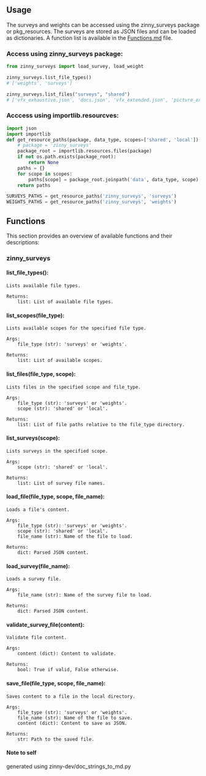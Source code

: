 
## Usage
The surveys and weights can be accessed using the zinny_surveys package or pkg_resources. The surveys are stored as JSON files and can be loaded as dictionaries. A function list is available in the [Functions.md](README_Functions.md) file.

### Access using zinny_surveys package:
```python
from zinny_surveys import load_survey, load_weight

zinny_surveys.list_file_types()
# ['weights', 'surveys']

zinny_surveys.list_files("surveys", "shared")
# ['vfx_exhaustive.json', 'docs.json', 'vfx_extended.json', 'picture_extended.json', 'directoral.json', 'cinematography.json', 'vfx.json', 'picture.json', 'acting.json']
```

### Acccess using importlib.resourcves:
```python
import json
import importlib
def get_resource_paths(package, data_type, scopes=['shared', 'local']):
    # package = 'zinny_surveys'
    package_root = importlib.resources.files(package)
    if not os.path.exists(package_root):
        return None
    paths = {}
    for scope in scopes:
        paths[scope] = package_root.joinpath('data', data_type, scope)
    return paths

SURVEYS_PATHS = get_resource_paths('zinny_surveys', 'surveys')
WEIGHTS_PATHS = get_resource_paths('zinny_surveys', 'weights')
```


## Functions

This section provides an overview of available functions and their descriptions:

### zinny_surveys


#### list_file_types():
```
Lists available file types.

Returns:
    list: List of available file types.
```
#### list_scopes(file_type):
```
Lists available scopes for the specified file type.

Args:
    file_type (str): 'surveys' or 'weights'.

Returns:
    list: List of available scopes.
```
#### list_files(file_type, scope):
```
Lists files in the specified scope and file_type.

Args:
    file_type (str): 'surveys' or 'weights'.
    scope (str): 'shared' or 'local'.

Returns:
    list: List of file paths relative to the file_type directory.
```
#### list_surveys(scope):
```
Lists surveys in the specified scope.

Args:
    scope (str): 'shared' or 'local'.

Returns:
    list: List of survey file names.
```
#### load_file(file_type, scope, file_name):
```
Loads a file's content.

Args:
    file_type (str): 'surveys' or 'weights'.
    scope (str): 'shared' or 'local'.
    file_name (str): Name of the file to load.

Returns:
    dict: Parsed JSON content.
```
#### load_survey(file_name):
```
Loads a survey file.

Args:
    file_name (str): Name of the survey file to load.

Returns:
    dict: Parsed JSON content.
```
#### validate_survey_file(content):
```
Validate file content.

Args:
    content (dict): Content to validate.

Returns:
    bool: True if valid, False otherwise.
```
#### save_file(file_type, scope, file_name):
```
Saves content to a file in the local directory.

Args:
    file_type (str): 'surveys' or 'weights'.
    file_name (str): Name of the file to save.
    content (dict): Content to save as JSON.

Returns:
    str: Path to the saved file.
```

#### Note to self
generated using zinny-dev/doc_strings_to_md.py